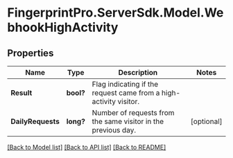 # FingerprintPro.ServerSdk.Model.WebhookHighActivity
## Properties

Name | Type | Description | Notes
------------ | ------------- | ------------- | -------------
**Result** | **bool?** | Flag indicating if the request came from a high-activity visitor. | 
**DailyRequests** | **long?** | Number of requests from the same visitor in the previous day. | [optional] 

[[Back to Model list]](../README.md#documentation-for-models) [[Back to API list]](../README.md#documentation-for-api-endpoints) [[Back to README]](../README.md)

